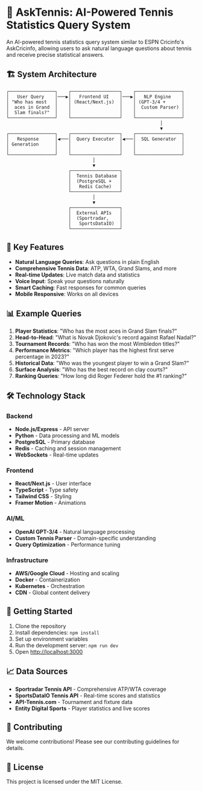 # 🎾 AskTennis: AI-Powered Tennis Statistics Query System

An AI-powered tennis statistics query system similar to ESPN Cricinfo's AskCricinfo, allowing users to ask natural language questions about tennis and receive precise statistical answers.

## 🏗️ System Architecture

```
┌─────────────────┐    ┌──────────────────┐    ┌─────────────────┐
│   User Query    │───▶│   Frontend UI    │───▶│   NLP Engine    │
│ "Who has most   │    │ (React/Next.js)  │    │ (GPT-3/4 +      │
│  aces in Grand  │    │                  │    │  Custom Parser) │
│  Slam finals?"  │    │                  │    │                 │
└─────────────────┘    └──────────────────┘    └─────────────────┘
                                                         │
                                                         ▼
┌─────────────────┐    ┌──────────────────┐    ┌─────────────────┐
│   Response      │◀───│  Query Executor  │◀───│  SQL Generator  │
│ Generation      │    │                  │    │                 │
│                 │    │                  │    │                 │
└─────────────────┘    └──────────────────┘    └─────────────────┘
                                │
                                ▼
                       ┌──────────────────┐
                       │  Tennis Database │
                       │  (PostgreSQL +   │
                       │   Redis Cache)   │
                       └──────────────────┘
                                │
                                ▼
                       ┌──────────────────┐
                       │  External APIs   │
                       │  (Sportradar,    │
                       │   SportsDataIO)  │
                       └──────────────────┘
```

## 🎯 Key Features

- **Natural Language Queries**: Ask questions in plain English
- **Comprehensive Tennis Data**: ATP, WTA, Grand Slams, and more
- **Real-time Updates**: Live match data and statistics
- **Voice Input**: Speak your questions naturally
- **Smart Caching**: Fast responses for common queries
- **Mobile Responsive**: Works on all devices

## 📊 Example Queries

1. **Player Statistics**: "Who has the most aces in Grand Slam finals?"
2. **Head-to-Head**: "What is Novak Djokovic's record against Rafael Nadal?"
3. **Tournament Records**: "Who has won the most Wimbledon titles?"
4. **Performance Metrics**: "Which player has the highest first serve percentage in 2023?"
5. **Historical Data**: "Who was the youngest player to win a Grand Slam?"
6. **Surface Analysis**: "Who has the best record on clay courts?"
7. **Ranking Queries**: "How long did Roger Federer hold the #1 ranking?"

## 🛠️ Technology Stack

### Backend
- **Node.js/Express** - API server
- **Python** - Data processing and ML models
- **PostgreSQL** - Primary database
- **Redis** - Caching and session management
- **WebSockets** - Real-time updates

### Frontend
- **React/Next.js** - User interface
- **TypeScript** - Type safety
- **Tailwind CSS** - Styling
- **Framer Motion** - Animations

### AI/ML
- **OpenAI GPT-3/4** - Natural language processing
- **Custom Tennis Parser** - Domain-specific understanding
- **Query Optimization** - Performance tuning

### Infrastructure
- **AWS/Google Cloud** - Hosting and scaling
- **Docker** - Containerization
- **Kubernetes** - Orchestration
- **CDN** - Global content delivery

## 🚀 Getting Started

1. Clone the repository
2. Install dependencies: `npm install`
3. Set up environment variables
4. Run the development server: `npm run dev`
5. Open [http://localhost:3000](http://localhost:3000)

## 📈 Data Sources

- **Sportradar Tennis API** - Comprehensive ATP/WTA coverage
- **SportsDataIO Tennis API** - Real-time scores and statistics
- **API-Tennis.com** - Tournament and fixture data
- **Entity Digital Sports** - Player statistics and live scores

## 🤝 Contributing

We welcome contributions! Please see our contributing guidelines for details.

## 📄 License

This project is licensed under the MIT License.
